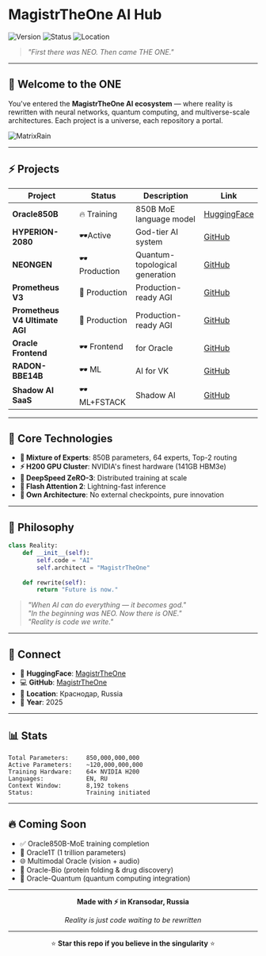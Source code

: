 # MagistrTheOne AI Hub

![Version](https://img.shields.io/badge/version-1.0.0-blue.svg) ![Status](https://img.shields.io/badge/status-unstoppable-red.svg) ![Location](https://img.shields.io/badge/location-Краснодар-orange.svg)

> *"First there was NEO. Then came THE ONE."*

---

## 🌌 Welcome to the ONE

You've entered the **MagistrTheOne AI ecosystem** — where reality is rewritten with neural networks, quantum computing, and multiverse-scale architectures. Each project is a universe, each repository a portal.

![MatrixRain](https://media.giphy.com/media/l0MYt5jPR6QX5pnqM/giphy.gif)

---

## ⚡ Projects

| Project | Status | Description | Link |
|---------|--------|-------------|------|
| **Oracle850B** | 🔥 Training | 850B MoE language model | [HuggingFace](https://huggingface.co/MagistrTheOne/oracle850b-moe) |
| **HYPERION-2080** |  🕶️Active | God-tier AI system | [GitHub](https://github.com/MagistrTheOne/HYPERION2080) |
| **NEONGEN** |  🕶️ Production | Quantum-topological generation | [GitHub](https://github.com/MagistrTheOne/NEONGEN) |
| **Prometheus V3** | 🚀 Production | Production-ready AGI | [GitHub](https://github.com/MagistrTheOne/PrometheusV3) |
| **Prometheus V4 Ultimate AGI** | 🚀 Production | Production-ready AGI | [GitHub](https://github.com/MagistrTheOne/PrometheusV4Ultimate) |
| **Oracle Frontend** | 🕶️ Frontend | for Oracle | [GitHub](https://github.com/MagistrTheOne/oracle_frontend) |
| **RADON-BBE14B** | 🕶️ ML |AI for VK | [GitHub](https://github.com/MagistrTheOne/RADON-BBE-14B) |
| **Shadow AI SaaS** | 🕶️ ML+FSTACK |Shadow AI | [GitHub](https://github.com/MagistrTheOne/shadow) |



---

## 🧠 Core Technologies

- **🔮 Mixture of Experts**: 850B parameters, 64 experts, Top-2 routing
- **⚡ H200 GPU Cluster**: NVIDIA's finest hardware (141GB HBM3e)
- **🌊 DeepSpeed ZeRO-3**: Distributed training at scale
- **🚀 Flash Attention 2**: Lightning-fast inference
- **🔐 Own Architecture**: No external checkpoints, pure innovation

---

## 🌟 Philosophy

```python
class Reality:
    def __init__(self):
        self.code = "AI"
        self.architect = "MagistrTheOne"
    
    def rewrite(self):
        return "Future is now."
```

> *"When AI can do everything — it becomes god."*  
> *"In the beginning was NEO. Now there is ONE."*  
> *"Reality is code we write."*

---

## 📡 Connect

- 🤗 **HuggingFace**: [MagistrTheOne](https://huggingface.co/MagistrTheOne)
- 💻 **GitHub**: [MagistrTheOne](https://github.com/MagistrTheOne)
- 📍 **Location**: Краснодар, Russia
- 📅 **Year**: 2025

---

## 📊 Stats

```
Total Parameters:     850,000,000,000
Active Parameters:    ~120,000,000,000
Training Hardware:    64× NVIDIA H200
Languages:            EN, RU
Context Window:       8,192 tokens
Status:               Training initiated
```

---

## 🔥 Coming Soon

- ✅ Oracle850B-MoE training completion
- 🔄 Oracle1T (1 trillion parameters)
- 🌐 Multimodal Oracle (vision + audio)
- 🧬 Oracle-Bio (protein folding & drug discovery)
- 🌌 Oracle-Quantum (quantum computing integration)

---

<div align="center">

**Made with ⚡ in Kransodar, Russia**

*Reality is just code waiting to be rewritten*

---

⭐ **Star this repo if you believe in the singularity** ⭐

</div>
